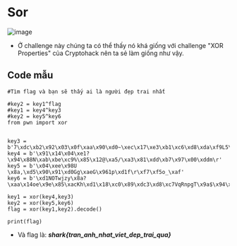 # Sor
![image](https://user-images.githubusercontent.com/128831586/232324977-e8f9dc79-5997-4673-ba60-0719a196cc47.png)
- Ở challenge này chúng ta có thể thấy nó khá giống với challenge "XOR Properties" của Cryptohack nên ta sẻ làm giống như vậy.

## Code mẫu

    #Tìm flag và bạn sẽ thấy ai là người đẹp trai nhất

    #key2 = key1^flag
    #key1 = key4^key3
    #key2 = key5^key6
    from pwn import xor


    key3 = b'7\xdc\xb2\x92\x03\x0f\xaa\x90\xd0~\xec\x17\xe3\xb1\xc6\xd8\xda\xf9L5\xd4\xc9\x19\x1a^\x1e'
    key4 = b'\x91\x14\x04\xe1?\x94\x88N\xab\xbe\xc9%\x85\x12@\xa5/\xa3\x81\xdd\xb7\x97\x00\xddm\r'
    key5 = b'\x04\xee\x98U \x8a,\xd5\x90\x91\xd0Gg\xaeG\x961p\xd1f\r\xf7\xf5o_\xaf'
    key6 = b'\xd1NOTwjzy\x8a?\xaa\x14oe\x9e\x85\xacKh\xd1\x18\xc0\x89\xdc3\xd8\xc7VqRnpgT\x9a$\x94\x08'

    key1 = xor(key4,key3)
    key2 = xor(key5,key6)
    flag = xor(key1,key2).decode()

    print(flag)
    
- Và flag là: ***shark{tran_anh_nhat_viet_dep_trai_qua}***
